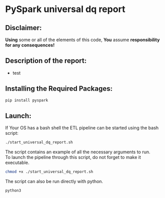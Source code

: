 # PySpark universal dq report

## Disclaimer:
**Using** some or all of the elements of this code, **You** assume **responsibility for any consequences!**

## Description of the report:
* test

## Installing the Required Packages:
```bash
pip install pyspark
```
## Launch:
If Your OS has a bash shell the ETL pipeline can be started using the bash script:
```bash
./start_universal_dq_report.sh
```
The script contains an example of all the necessary arguments to run.<br/>
To launch the pipeline through this script, do not forget to make it executable.
```bash
chmod +x ./start_universal_dq_report.sh
```
The script can also be run directly with python.
```bash
python3 
```